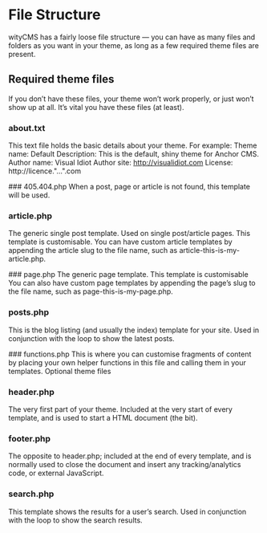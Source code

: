 # File Structure

wityCMS has a fairly loose file structure — you can have as many files and folders as you want in your theme, as long as a few required theme files are present.

## Required theme files
If you don’t have these files, your theme won’t work properly, or just won’t show up at all. It’s vital you have these files (at least).

### about.txt
This text file holds the basic details about your theme. For example:
Theme name: Default
Description: This is the default, shiny theme for Anchor CMS.
Author name: Visual Idiot
Author site: http://visualidiot.com
License: http://licence."...".com

### 405.404.php
When a post, page or article is not found, this template will be used.

### article.php
The generic single post template. Used on single post/article pages.
This template is customisable.
You can have custom article templates by appending the article slug to the file name, such as article-this-is-my-article.php.

### page.php
The generic page template.
This template is customisable
You can also have custom page templates by appending the page’s slug to the file name, such as page-this-is-my-page.php.

### posts.php
This is the blog listing (and usually the index) template for your site. Used in conjunction with the loop to show the latest posts.

### functions.php
This is where you can customise fragments of content by placing your own helper functions in this file and calling them in your templates.
Optional theme files

### header.php
The very first part of your theme. Included at the very start of every template, and is used to start a HTML document (the <!doctype HTML> bit).

### footer.php
The opposite to header.php; included at the end of every template, and is normally used to close the document and insert any tracking/analytics code, or external JavaScript.

### search.php
This template shows the results for a user’s search. Used in conjunction with the loop to show the search results.
